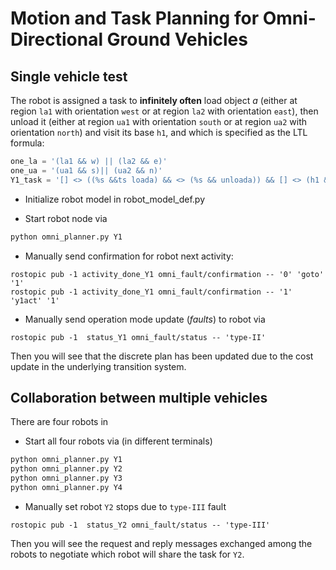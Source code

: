# Motion and Task Planning for Omni-Directional Ground Vehicles

## Single vehicle test
The robot is assigned a task to **infinitely often** load object *a* (either at region `la1` with orientation `west` or at region `la2` with orientation `east`), then unload it (either at region `ua1` with orientation `south` or at region `ua2` with orientation `north`) and visit its base `h1`, and which is specified as the LTL formula:
```python
one_la = '(la1 && w) || (la2 && e)'
one_ua = '(ua1 && s)|| (ua2 && n)'
Y1_task = '[] <> ((%s &&ts loada) && <> (%s && unloada)) && [] <> (h1 && e)' %(one_la, one_ua)
```

- Initialize robot model in robot_model_def.py
 
- Start robot node via 
```python
python omni_planner.py Y1
```

- Manually send confirmation for robot next activity:
```
rostopic pub -1 activity_done_Y1 omni_fault/confirmation -- '0' 'goto' '1'
rostopic pub -1 activity_done_Y1 omni_fault/confirmation -- '1' 'y1act' '1'
```

- Manually send operation mode update (*faults*) to robot via
```
rostopic pub -1  status_Y1 omni_fault/status -- 'type-II'
```
  Then you will see that the discrete plan has been updated due to the cost update in the underlying transition system. 

## Collaboration between multiple vehicles

There are four robots in

- Start all four robots via (in different terminals) 
```python
python omni_planner.py Y1
python omni_planner.py Y2
python omni_planner.py Y3
python omni_planner.py Y4
```

- Manually set robot `Y2` stops due to `type-III` fault
```
rostopic pub -1  status_Y2 omni_fault/status -- 'type-III'
```
  Then you will see the request and reply messages exchanged among the robots to negotiate which robot will share the task for `Y2`.
